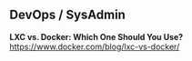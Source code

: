 ## DevOps / SysAdmin

**LXC vs. Docker: Which One Should You Use?**  
https://www.docker.com/blog/lxc-vs-docker/
